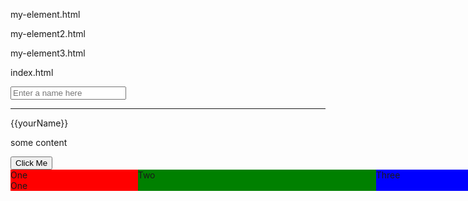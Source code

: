 my-element.html
<link rel="import" href="../bower_components/polymer/polymer.html">
	<dom-module id="my-element">
	  <template>
		<content></content>
		<span style$="{{thecolor}}">Hello <i>{{xyzcolor}}</i> from <b>my-element</b>. This is my Shadow DOM</span>
		<p>The owner is <b>{{owner}}</b></p>
		<p><input type="text" value="{{owner::input}}" /></p>
		<p><input type="text" value="{{thecolor::input}}" /></p>
	  </template>
	</dom-module>
	<script>
	Polymer({
		is: "my-element",
		properties: {
			xyzcolor: {
				type: String,
				value: "red",
				notify: true
			},
			thecolor: {
				type: String,
				value: "color:red;",
				notify: true
			}
		}
	});
	</script>

my-element2.html
<link rel="import" href="../bower_components/polymer/polymer.html">
	<dom-module id="my-element2">
	  <template>
	    <span><span>{{something.hello}}</span> from <span>{{something.world}}</span> <b>my-element2</b>. This is my Shadow DOM</span>
	  </template>
	</dom-module>
	<script>
	Polymer({
		is: "my-element2",
		properties: {
			something: {
				type:Object,
				value: {"hello": "oldhello", "world":"oldworld"}
			}
		},
		somethingChanged: function (newValue, oldValue) {
			alert(newValue);
		}
	});
	</script>

my-element3.html
<link rel="import" href="../bower_components/polymer/polymer.html">
	<dom-module id="my-element3">
	  <template>
		<span>{{mycustomattr}}</span>
		<span>{{othercustomattr}}</span>
	  </template>
	</dom-module>
	<script>
	Polymer({
		is: "my-element3",
		properties: {
			mycustomattr: {
				type: String,
				notify: true
			},
			othercustomattr: {
				type: String,
				notify: true,
				value: "something"
			}
		}
	});
	</script>

index.html
<!DOCTYPE html>
  <html ng-app>
    <head>
      <script src="bower_components/webcomponentsjs/webcomponents-lite.min.js"></script>
      <link rel="import" href="elements/my-element.html">
      <link rel="import" href="elements/my-element2.html">
      <link rel="import" href="elements/my-element3.html">
        <script src="https://code.jquery.com/jquery-1.11.3.js"></script>
  	<script src="https://ajax.googleapis.com/ajax/libs/angularjs/1.3.15/angular.min.js"></script>
    </head>
    <body>
  	<input type="text" ng-model="yourName" placeholder="Enter a name here"><hr/>
      <my-element>
  	{{yourName}}
  	<p>some content</p>
  	<p><my-element2 something='{ "hello": "newhello", "world": "newworld" }' /></p>
  </my-element>
  <my-element3 mycustomattr="{{yourName}}"></my-element3>
  <input id="clickme" type="button" value="Click Me"></input>
    <div style="display:flex;width:800px;margin:0 auto;">
      <div style="flex-grow:1;background-color:red;">One<br/>One</div>
      <div style="flex-grow:2;background-color:green;">Two</div>
      <div style="flex-grow:1;background-color:blue;">Three</div>
    </div>
  <script>
  /// <reference path="typings/tsd.d.ts"/>
    $("#clickme").click(function() {
      $("my-element2")[0].something = { "hello": "proghello", "world": "progworld" };
    });
  </script>
    </body>
  </html>

